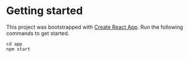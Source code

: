 # Getting started

This project was bootstrapped with [Create React App](https://github.com/facebook/create-react-app).
Run the following commands to get started.

```
cd app
npm start
```

